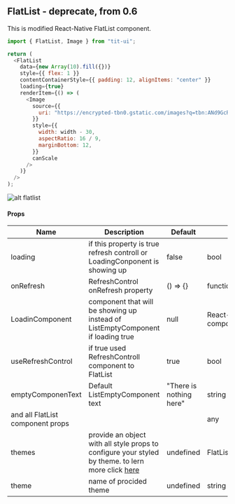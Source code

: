## FlatList - deprecate, from 0.6

This is modified React-Native FlatList component.

```javascript
import { FlatList, Image } from "tit-ui";

return (
  <FlatList
    data={new Array(10).fill({})}
    style={{ flex: 1 }}
    contentContainerStyle={{ padding: 12, alignItems: "center" }}
    loading={true}
    renderItem={() => (
      <Image
        source={{
          uri: "https://encrypted-tbn0.gstatic.com/images?q=tbn:ANd9GcRgrZ4O36TDysDmv3itq4KPoOVtE39kVgcC-NE0-iRp&s",
        }}
        style={{
          width: width - 30,
          aspectRatio: 16 / 9,
          marginBottom: 12,
        }}
        canScale
      />
    )}
  />
);
```

![alt flatlist](https://github.com/blnaxblachbl/tit-ui/blob/main/gifs/flat-list.gif?raw=true)

#### Props

| Name                             | Description                                                                                                                               | Default                 | Type                   |
| -------------------------------- | ----------------------------------------------------------------------------------------------------------------------------------------- | ----------------------- | ---------------------- |
| loading                          | if this property is true refresh controll or LoadingConponent is showing up                                                               | false                   | bool                   |
| onRefresh                        | RefreshControl onRefresh property                                                                                                         | () => {}                | function               |
| LoadinComponent                  | component that will be showing up instead of ListEmptyComponent if loading true                                                           | null                    | React-Native component |
| useRefreshControl                | if true used RefreshControll component to FlatList                                                                                        | true                    | bool                   |
| emptyComponenText                | Default ListEmptyComponent text                                                                                                           | "There is nothing here" | string                 |
| and all FlatList component props |                                                                                                                                           |                         | any                    |
| themes                           | provide an object with all style props to configure your styled by theme. to lern more click [here](https://tit-ui.github.io/docs?page=themes) | undefined               | FlatListThemesObject   |
| theme                            | name of procided theme                                                                                                                    | undefined               | string                 |
